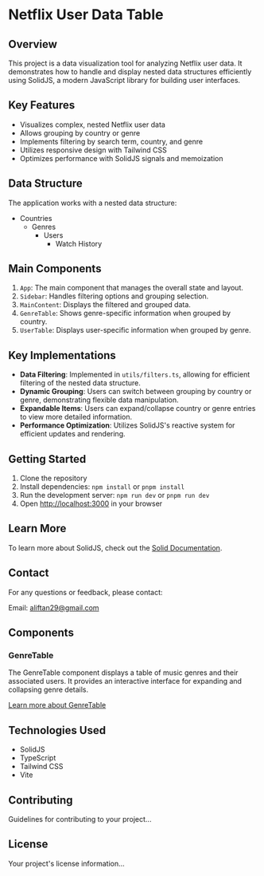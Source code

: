 # Netflix User Data Table

## Overview

This project is a data visualization tool for analyzing Netflix user data. It demonstrates how to handle and display nested data structures efficiently using SolidJS, a modern JavaScript library for building user interfaces.

## Key Features

- Visualizes complex, nested Netflix user data
- Allows grouping by country or genre
- Implements filtering by search term, country, and genre
- Utilizes responsive design with Tailwind CSS
- Optimizes performance with SolidJS signals and memoization

## Data Structure

The application works with a nested data structure:

- Countries
  - Genres
    - Users
      - Watch History

## Main Components

1. `App`: The main component that manages the overall state and layout.
2. `Sidebar`: Handles filtering options and grouping selection.
3. `MainContent`: Displays the filtered and grouped data.
4. `GenreTable`: Shows genre-specific information when grouped by country.
5. `UserTable`: Displays user-specific information when grouped by genre.

## Key Implementations

- **Data Filtering**: Implemented in `utils/filters.ts`, allowing for efficient filtering of the nested data structure.
- **Dynamic Grouping**: Users can switch between grouping by country or genre, demonstrating flexible data manipulation.
- **Expandable Items**: Users can expand/collapse country or genre entries to view more detailed information.
- **Performance Optimization**: Utilizes SolidJS's reactive system for efficient updates and rendering.

## Getting Started

1. Clone the repository
2. Install dependencies: `npm install` or `pnpm install`
3. Run the development server: `npm run dev` or `pnpm run dev`
4. Open [http://localhost:3000](http://localhost:3000) in your browser

## Learn More

To learn more about SolidJS, check out the [Solid Documentation](https://www.solidjs.com/docs/latest/api).

## Contact

For any questions or feedback, please contact:

Email: aliftan29@gmail.com

## Components

### GenreTable

The GenreTable component displays a table of music genres and their associated users. It provides an interactive interface for expanding and collapsing genre details.

[Learn more about GenreTable](./src/components/GenreTable.md)

## Technologies Used

- SolidJS
- TypeScript
- Tailwind CSS
- Vite

## Contributing

Guidelines for contributing to your project...

## License

Your project's license information...